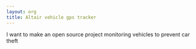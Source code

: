 ```yaml
---
layout: org
title: Altair vehicle gps tracker
---
```

I want to make an open source project monitoring vehicles to prevent car theft
